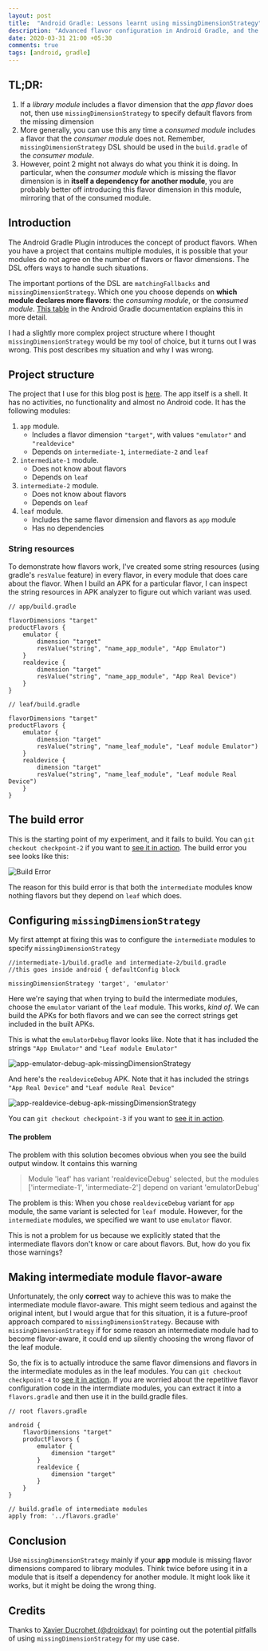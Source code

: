 ```yaml
---
layout: post
title:  "Android Gradle: Lessons learnt using missingDimensionStrategy"
description: "Advanced flavor configuration in Android Gradle, and the missingDimensionStrategy DSL"
date: 2020-03-31 21:00 +05:30
comments: true
tags: [android, gradle]
---
```


## TL;DR:

  1. If a _library module_ includes a flavor dimension that the _app flavor_ does not, then use `missingDimensionStrategy` to specify default flavors from the missing dimension
  2. More generally, you can use this any time a _consumed module_ includes a flavor that the _consumer module_ does not. Remember, `missingDimensionStrategy` DSL should be used in the `build.gradle` of the _consumer module_.
  3. However, point 2 might not always do what you think it is doing. In particular, when the _consumer module_ which is missing the flavor dimension is in **itself a dependency for another module**, you are probably better off introducing this flavor dimension in this module, mirroring that of the consumed module.

## Introduction

The Android Gradle Plugin introduces the concept of product flavors. When you have a project that contains multiple modules, it is possible that your modules do not agree on the number of flavors or flavor dimensions. The DSL offers ways to handle such situations.

The important portions of the DSL are `matchingFallbacks` and `missingDimensionStrategy`. Which one you choose depends on **which module declares more flavors**: the _consuming module_, or the _consumed module_. [This table](https://developer.android.com/studio/build/dependencies#resolve_matching_errors) in the Android Gradle documentation explains this in more detail.

I had a slightly more complex project structure where I thought `missingDimensionStrategy` would be my tool of choice, but it turns out I was wrong. This post describes my situation and why I was wrong.

## Project structure

The project that I use for this blog post is [here](https://github.com/curioustechizen/android-gradle-missing-flavors-demo). The app itself is a shell. It has no activities, no functionality and almost no Android code. It has the following modules:

  1. `app` module. 
      - Includes a flavor dimension `"target"`, with values `"emulator"` and `"realdevice"`
      - Depends on `intermediate-1`, `intermediate-2` and `leaf`
  2. `intermediate-1` module. 
      - Does not know about flavors
      - Depends on `leaf`
  3. `intermediate-2` module. 
      - Does not know about flavors
      - Depends on `leaf`
  4. `leaf` module. 
      - Includes the same flavor dimension and flavors as `app` module
      - Has no dependencies


### String resources

To demonstrate how flavors work, I've created some string resources (using gradle's `resValue` feature) in every flavor, in every module that does care about the flavor. When I build an APK for a particular flavor, I can inspect the string resources in APK analyzer to figure out which variant was used.

```
// app/build.gradle

flavorDimensions "target"
productFlavors {
    emulator {
        dimension "target"
        resValue("string", "name_app_module", "App Emulator")
    }
    realdevice {
        dimension "target"
        resValue("string", "name_app_module", "App Real Device")
    }
}

// leaf/build.gradle

flavorDimensions "target"
productFlavors {
    emulator {
        dimension "target"
        resValue("string", "name_leaf_module", "Leaf module Emulator")
    }
    realdevice {
        dimension "target"
        resValue("string", "name_leaf_module", "Leaf module Real Device")
    }
}
```

## The build error

This is the starting point of my experiment, and it fails to build. You can `git checkout checkpoint-2` if you want to [see it in action](https://github.com/curioustechizen/android-gradle-missing-flavors-demo/tree/checkpoint-2). The build error you see looks like this:

![Build Error](/blog/assets/img/build_error.png)

The reason for this build error is that both the `intermediate` modules know nothing flavors but they depend on `leaf` which does.

## Configuring `missingDimensionStrategy`

My first attempt at fixing this was to configure the `intermediate` modules to specify `missingDimensionStrategy`

```
//intermediate-1/build.gradle and intermediate-2/build.gradle
//this goes inside android { defaultConfig block

missingDimensionStrategy 'target', 'emulator'
```

Here we're saying that when trying to build the intermediate modules, choose the `emulator` variant of the `leaf` module. This works, _kind of_. We can build the APKs for both flavors and we can see the correct strings get included in the built APKs.

This is what the `emulatorDebug` flavor looks like. Note that it has included the strings `"App Emulator"` and `"Leaf module Emulator"`

![app-emulator-debug-apk-missingDimensionStrategy](/blog/assets/img/app-emulator-debug-apk-missing-dimension-strategy.png)

And here's the `realdeviceDebug` APK. Note that it has included the strings `"App Real Device"` and `"Leaf module Real Device"`

![app-realdevice-debug-apk-missingDimensionStrategy](/blog/assets/img/app-realdevice-debug-apk-missing-dimension-strategy.png)

You can `git checkout checkpoint-3` if you want to [see it in action](https://github.com/curioustechizen/android-gradle-missing-flavors-demo/tree/checkpoint-3).

#### The problem

The problem with this solution becomes obvious when you see the build output window. It contains this warning

> Module 'leaf' has variant 'realdeviceDebug' selected, but the modules ['intermediate-1', 'intermediate-2'] depend on variant 'emulatorDebug'

The problem is this: When you chose `realdeviceDebug` variant for `app` module, the same variant is selected for `leaf `module. However, for the `intermediate` modules, we specified we want to use `emulator` flavor.

This is not a problem for us because we explicitly stated that the intermediate flavors don't know or care about flavors. But, how do you fix those warnings?

## Making intermediate module flavor-aware

Unfortunately, the only **correct** way to achieve this was to make the intermediate module flavor-aware. This might seem tedious and against the original intent, but I would argue that for this situation, it is a future-proof approach compared to `missingDimensionStrategy`. Because with `missingDimensionStrategy` if for some reason an intermediate module had to become flavor-aware, it could end up silently choosing the wrong flavor of the leaf module.

So, the fix is to actually introduce the same flavor dimensions and flavors in the intermediate modules as in the leaf modules. You can `git checkout checkpoint-4` to [see it in action](https://github.com/curioustechizen/android-gradle-missing-flavors-demo/tree/checkpoint-4). If you are worried about the repetitive flavor configuration code in the intermdiate modules, you can extract it into a `flavors.gradle` and then use it in the build.gradle files.

```
// root flavors.gradle

android {
    flavorDimensions "target"
    productFlavors {
        emulator {
            dimension "target"
        }
        realdevice {
            dimension "target"
        }
    }
}

// build.gradle of intermediate modules
apply from: '../flavors.gradle'
```

## Conclusion

Use `missingDimensionStrategy` mainly if your **app** module is missing flavor dimensions compared to library modules. Think twice before using it in a module that is itself a dependency for another module. It might look like it works, but it might be doing the wrong thing.

## Credits

Thanks to [Xavier Ducrohet (@droidxav)](https://twitter.com/droidxav) for pointing out the potential pitfalls of using `missingDimensionStrategy` for my use case.